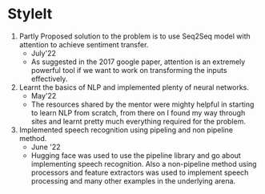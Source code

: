 # StyleIt
1. Partly Proposed solution to the problem is to use Seq2Seq model with attention to achieve sentiment transfer. 
   - July'22
   - As suggested in the 2017 google paper, attention is an extremely powerful tool if we want to work on transforming the inputs effectively.
2. Learnt the basics of NLP and implemented plenty of neural networks.
   - May'22
   - The resources shared by the mentor were mighty helpful in starting to learn NLP from scratch, from there on I found my way through sites and learnt pretty much everything required for the problem.
3. Implemented speech recognition using pipeling and non pipeline method.
   - June '22
   - Hugging face was used to use the pipeline library and go about implementing speech recognition. Also a non-pipeline method using processors and feature extractors was used to implement speech processing and many other examples in the underlying arena.
